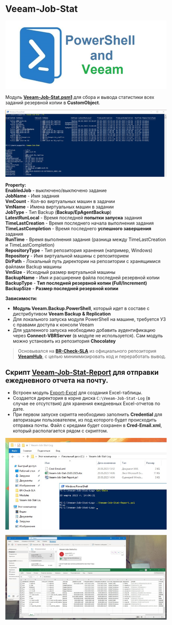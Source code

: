# Veeam-Job-Stat

![Image alt](https://github.com/Lifailon/Veeam-Job-Stat/blob/rsa/Screen/Logo.jpg)

Модуль **[Veeam-Job-Stat.psm1](https://github.com/Lifailon/Veeam-Job-Stat/blob/rsa/Veeam-Job-Stat/Veeam-Job-Stat.psm1)** для сбора и вывода статистики всех заданий резервной копии в **CustomObject**.

![Image alt](https://github.com/Lifailon/Veeam-Job-Stat/blob/rsa/Screen/Module.jpg)

**Property:** \
**EnabledJob** - выключено/выключено задание \
**JobName** - Имя задания \
**VmCount** - Кол-во виртуальных машин в задачии \
**VmName** - Имена виртуальных машин в задании \
**JobType** - Тип Backup (**Backup/EpAgentBackup**) \
**LatestRunLocal** - Время последней **попытки запуска** задания \
**TimeLastCreation** - Время последнего начала выполнения задания \
**TimeLastCompletion** - Время последнего **успешного завершения** задания \
**RunTime** - Время выполнения задания (разница между TimeLastCreation и TimeLastCompletion) \
**RepositoryType** - Тип репозитория хранения (например, Windows) \
**Repository** - Имя виртуальной машины с репозиторием \
**DirPath** - Локальный путь директории на репозитории с хранящимися файлами Backup машины \
**VmSize** - Исходный размер виртуальной машины \
**BackupName** - Имя и расширение файла последней резервной копии \
**BackupType** - **Тип последней резервной копии (Full/Increment)** \
**BackupSize** - **Размер последней резервной копии**

**Зависимости:**
* **Модуль Veeam.Backup.PowerShell**, который идет в составе с дистрибутивом **Veeam Backup & Replication**
* Для локального запуска модуля PowerShell на машине, требуется УЗ с правами доступа к консоли Veeam
* Для удаленного запуска необходимо добавить аудентификацию через **Connect-VBRServer** (в модуле не используется). Сам модуль можно установить из репозитория **Chocolatey** 

> Основывался на **[BR-Check-SLA](https://github.com/VeeamHub/powershell/tree/master/BR-Check-SLA)** из официального репозитория **[VeeamHub](https://github.com/VeeamHub)**, с целью миниммизировать код и переработать вывод.

## Скрипт [Veeam-Job-Stat-Report](https://github.com/Lifailon/Veeam-Job-Stat/blob/rsa/Veeam-Job-Stat-Report/Veeam-Job-Stat-Report.ps1) для отправки ежедневного отчета на почту.

* Встроен модуль [Export-Excel](https://github.com/Lifailon/RSA-Modules#export-excel) для создания Excel-таблицы.
* Создается директория в корне диска `С:\Veeam-Job-Stat-Log` (в случае ее отсутствия) для хранения ежедневных Excel-отчетов по дате.
* При первом запуске скрипта необходимо заполнить **Credential** для авторизации пользователем, из под которого будет происходить отправка почты. Файл с кредами будет сохранен в **Cred-Email.xml**, который располагается рядом с скриптом.

![Image alt](https://github.com/Lifailon/Veeam-Job-Stat/blob/rsa/Screen/Report-Script.jpg)

![Image alt](https://github.com/Lifailon/Veeam-Job-Stat/blob/rsa/Screen/Report-Message.jpg)
